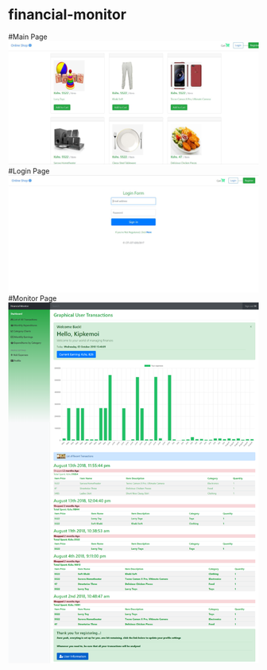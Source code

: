 # financial-monitor
#Main Page
![Alt text](Screenshots/mainPage.jpg?raw=true "Main Page")
#Login Page
![Alt text](Screenshots/LoginPage.jpg?raw=true "Login Page")
#Monitor Page
![Alt text](Screenshots/monitor.png?raw=true "Monitor")




